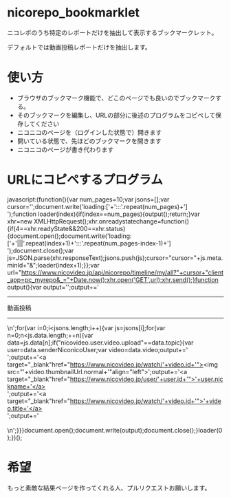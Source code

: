 # nicorepo_bookmarklet
ニコレポのうち特定のレポートだけを抽出して表示するブックマークレット。

デフォルトでは動画投稿レポートだけを抽出します。

# 使い方
- ブラウザのブックマーク機能で、どこのページでも良いのでブックマークする。
- そのブックマークを編集し、URLの部分に後述のプログラムをコピペして保存してください
- ニコニコのページを（ログインした状態で）開きます
- 開いている状態で、先ほどのブックマークを開きます
- ニコニコのページが書き代わります

# URLにコピペするプログラム
javascript:(function(){var num_pages=10;var jsons=[];var cursor='';document.write('loading:['+':::'.repeat(num_pages)+']<br>');function loader(index){if(index==num_pages){output();return;}var xhr=new XMLHttpRequest();xhr.onreadystatechange=function(){if(4==xhr.readyState&&200==xhr.status){document.open();document.write('loading:['+'|||'.repeat(index+1)+':::'.repeat(num_pages-index-1)+']<br>');document.close();var js=JSON.parse(xhr.responseText);jsons.push(js);cursor="cursor="+js.meta.minId+"&";loader(index+1);}};var url="https://www.nicovideo.jp/api/nicorepo/timeline/my/all?"+cursor+"client_app=pc_myrepo&_="+Date.now();xhr.open('GET',url);xhr.send();}function output(){var output='';output+='<hr>動画投稿<hr>\n';for(var i=0;i<jsons.length;i++){var js=jsons[i];for(var n=0;n<js.data.length;++n){var data=js.data[n];if("nicovideo.user.video.upload"==data.topic){var user=data.senderNiconicoUser;var video=data.video;output+='<div>';output+='<a target="_blank"href="https://www.nicovideo.jp/watch/'+video.id+'"><img src="'+video.thumbnailUrl.normal+'"align="left"></a>';output+='<a target="_blank"href="https://www.nicovideo.jp/user/'+user.id+'">'+user.nickname+'</a><br>';output+='<a target="_blank"href="https://www.nicovideo.jp/watch/'+video.id+'">'+video.title+'</a><br clear="all">';output+='</div><br>\n';}}}document.open();document.write(output);document.close();}loader(0);})();

# 希望
もっと素敵な結果ページを作ってくれる人、プルリクエストお願いします。

